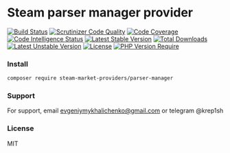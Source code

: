 # Steam parser manager provider

[![Build Status](https://circleci.com/gh/steam-market-providers/parser-manager.svg?style=shield)](https://circleci.com/gh/steam-market-providers/parser-manager)
[![Scrutinizer Code Quality](https://scrutinizer-ci.com/g/steam-market-providers/parser-manager/badges/quality-score.png?b=main)](https://scrutinizer-ci.com/g/steam-market-providers/parser-manager/?branch=main)
[![Code Coverage](https://scrutinizer-ci.com/g/steam-market-providers/parser-manager/badges/coverage.png?b=main)](https://scrutinizer-ci.com/g/steam-market-providers/parser-manager/?branch=main)
[![Code Intelligence Status](https://scrutinizer-ci.com/g/steam-market-providers/parser-manager/badges/code-intelligence.svg?b=main)](https://scrutinizer-ci.com/code-intelligence)
[![Latest Stable Version](http://poser.pugx.org/steam-market-providers/parser-manager/v)](https://packagist.org/packages/steam-market-providers/parser-manager)
[![Total Downloads](http://poser.pugx.org/steam-market-providers/parser-manager/downloads)](https://packagist.org/packages/steam-market-providers/parser-manager)
[![Latest Unstable Version](http://poser.pugx.org/steam-market-providers/parser-manager/v/unstable)](https://packagist.org/packages/steam-market-providers/parser-manager)
[![License](http://poser.pugx.org/steam-market-providers/parser-manager/license)](https://packagist.org/packages/steam-market-providers/parser-manager)
[![PHP Version Require](http://poser.pugx.org/steam-market-providers/parser-manager/require/php)](https://packagist.org/packages/steam-market-providers/parser-manager)

### Install
```bash
composer require steam-market-providers/parser-manager
```


### Support

For support, email evgeniymykhalichenko@gmail.com or telegram @krep1sh

### License

MIT
